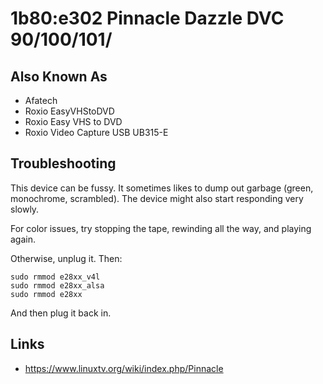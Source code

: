 # 1b80:e302 Pinnacle Dazzle DVC 90/100/101/

## Also Known As
- Afatech
- Roxio EasyVHStoDVD
- Roxio Easy VHS to DVD
- Roxio Video Capture USB UB315-E

## Troubleshooting
This device can be fussy. It sometimes likes to dump out garbage (green, monochrome, scrambled).
The device might also start responding very slowly.

For color issues, try stopping the tape, rewinding all the way, and playing again.

Otherwise, unplug it. Then:

```
sudo rmmod e28xx_v4l
sudo rmmod e28xx_alsa
sudo rmmod e28xx
```

And then plug it back in.

## Links
- https://www.linuxtv.org/wiki/index.php/Pinnacle
